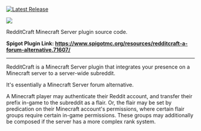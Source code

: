 [![Latest Release](https://img.shields.io/github/release/omarathon/redditcraft.svg)](https://github.com/omarathon/redditcraft/releases/latest)

![](https://proxy.spigotmc.org/9dd501368fe651b6bb4c3bb1723604b6378db63b?url=https%3A%2F%2Fi.imgur.com%2FYTz2gby.png)

RedditCraft Minecraft Server plugin source code.

**Spigot Plugin Link: https://www.spigotmc.org/resources/redditcraft-a-forum-alternative.71607/**

-------

RedditCraft is a Minecraft Server plugin that integrates your presence on a Minecraft server to a server-wide subreddit.

It's essentially a Minecraft Server forum alternative.

A Minecraft player may authenticate their Reddit account, and transfer their prefix in-game to the subreddit as a flair. Or, the flair may be set by predication on their Minecraft account's permissions, where certain flair groups require certain in-game permissions. These groups may additionally be composed if the server has a more complex rank system.
